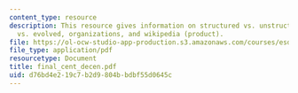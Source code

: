 ```yaml
---
content_type: resource
description: This resource gives information on structured vs. unstructured planned
  vs. evolved, organizations, and wikipedia (product).
file: https://ol-ocw-studio-app-production.s3.amazonaws.com/courses/esd-342-advanced-system-architecture-spring-2006/d76bd4e219c7b2d9804bbdbf55d0645c_final_cent_decen.pdf
file_type: application/pdf
resourcetype: Document
title: final_cent_decen.pdf
uid: d76bd4e2-19c7-b2d9-804b-bdbf55d0645c
---
```

